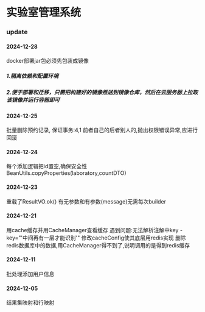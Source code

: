 # 实验室管理系统

### update

#### 2024-12-28
docker部署jar包必须先包装成镜像
##### 1.隔离依赖和配置环境
##### 2.便于部署和迁移，只需把构建好的镜像推送到镜像仓库，然后在云服务器上拉取该镜像并运行容器即可


#### 2024-12-25
批量删除预约记录, 保证事务:4,1 前者自己的后者别人的,抛出权限错误异常,应进行回滚

#### 2024-12-24
每个添加逻辑把id置空,确保安全性
BeanUtils.copyProperties(laboratory,countDTO)
#### 2024-12-23
重载了ResultVO.ok() 有无参数和有参数(message)无需每次builder

#### 2024-12-21
用cache缓存并用CacheManager查看缓存
遇到问题:无法解析注解中key  -key="'中间再有一层才能识别'"
修改cacheConfig使其底层用redis实现
删除redis数据库中的数据,用CacheManager得不到了,说明调用的是得到redis缓存

#### 2024-12-11
批处理添加用户信息


#### 2024-12-05
结果集映射和行映射
